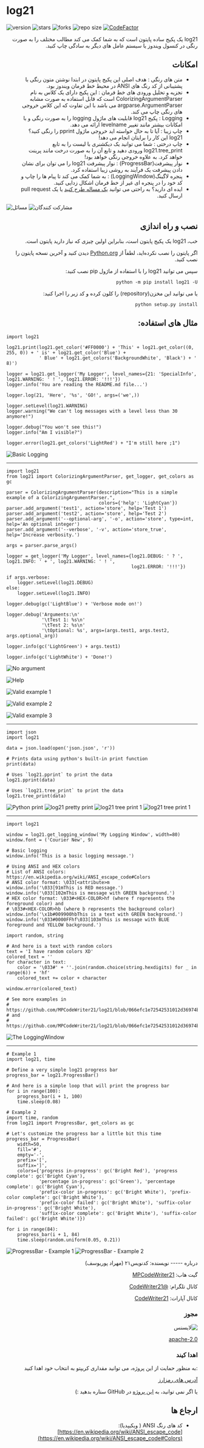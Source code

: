 log21
=====

![version](https://img.shields.io/pypi/v/log21)
![stars](https://img.shields.io/github/stars/MPCodeWriter21/log21)
![forks](https://img.shields.io/github/forks/MPCodeWriter21/log21)
![repo size](https://img.shields.io/github/repo-size/MPCodeWriter21/log21)
[![CodeFactor](https://www.codefactor.io/repository/github/mpcodewriter21/log21/badge)](https://www.codefactor.io/repository/github/mpcodewriter21/log21)

<div style="direction: rtl">
log21 یک پکیج ساده پایتون است که به شما کمک می کند مطالب مختلف را به صورت رنگی در کنسول ویندوز یا سیستم عامل های دیگر به
سادگی چاپ کنید.
</div>

<div style="direction: rtl">
<h2>امکانات</h2>

+ متن های رنگی : هدف اصلی این پکیج پایتون در ابتدا نوشتن متون رنگی با پشتیبانی از کد رنگ های ANSI در محیط خط فرمان
  ویندوز بود.
+ تجزیه و تحلیل ورودی های خط فرمان : این پکیج دارای یک کلاس به نام ColorizingArgumentParser است که قابل استفاده به صورت
  مشابه argparse.ArgumentParser می باشد با این تفاوت که این کلاس خروجی های رنگی چاپ می کند.
+ Logging : پکیج log21 قابلیت های ماژول logging را به صورت رنگی و با امکانات بیشتر مانند تغییر levelname ارائه می دهد.
+ چاپ زیبا : آیا تا به حال خواسته اید خروجی ماژول pprint را رنگی کنید؟ log21 این کار را برایتان انجام می دهد!
+ چاپ درختی : شما می توانید یک دیکشنری با لیست را به تابع log21.tree_print ورودی دهید و تابع آن را به صورت درخت مانند
  پرینت خواهد کرد. به علاوه خروجی رنگی خواهد بود!
+ نوار پیشرفت(ProgressBar) : نوار پیشرفت log21 را می توان برای نشان دادن پیشرفت یک فرآیند به روشی زیبا استفاده کرد.
+ پنجره لاگینگ(LoggingWindow) : به شما کمک می کند تا پیام ها را چاپ و کد خود را در پنجره ای غیر از خط فرمان اشکال زدایی
  کنید.
+ ایده ای دارید؟ به راحتی می توانید [یک مساله طرح کنید](https://github.com/MPCodeWriter21/log21/issues) یا یک pull
  request ارسال کنید.

</div>

![مسائل](https://img.shields.io/github/issues/MPCodeWriter21/log21)
![مشارکت کنندگان](https://img.shields.io/github/contributors/MPCodeWriter21/log21)

<div style="direction: rtl">
<h2>نصب و راه اندازی</h2>

خب، log21 یک پکیج پایتون است، بنابراین اولین چیزی که نیاز دارید پایتون است.

اگر پایتون را نصب نکرده‌اید، لطفاً از [Python.org](https://python.org) دیدن کنید و آخرین نسخه پایتون را نصب کنید.

سپس می توانید log21 را با استفاده از ماژول pip نصب کنید:

```shell
python -m pip install log21 -U
```

یا می توانید این مخزن(repository) را کلون کرده و کد زیر را اجرا کنید:

```shell
python setup.py install
```

</div>


<h2 style="direction: rtl">مثال های استفاده:</h2>

```python3
import log21

log21.print(log21.get_color('#FF0000') + 'This' + log21.get_color((0, 255, 0)) + ' is' + log21.get_color('Blue') +
            ' Blue' + log21.get_colors('BackgroundWhite', 'Black') + ' 8)')

logger = log21.get_logger('My Logger', level_names={21: 'SpecialInfo', log21.WARNING: ' ! ', log21.ERROR: '!!!'})
logger.info('You are reading the README.md file...')

logger.log(21, 'Here', '%s', 'GO!', args=('we',))

logger.setLevel(log21.WARNING)
logger.warning("We can't log messages with a level less than 30 anymore!")

logger.debug("You won't see this!")
logger.info("Am I visible?")

logger.error(log21.get_colors('LightRed') + "I'm still here ;1")
```

![Basic Logging](https://github.com/MPCodeWriter21/log21/raw/master/screen-shots/example-1.png)

----------------

```python3
import log21
from log21 import ColorizingArgumentParser, get_logger, get_colors as gc

parser = ColorizingArgumentParser(description="This is a simple example of a ColorizingArgumentParser.",
                                  colors={'help': 'LightCyan'})
parser.add_argument('test1', action='store', help='Test 1')
parser.add_argument('test2', action='store', help='Test 2')
parser.add_argument('--optional-arg', '-o', action='store', type=int, help='An optional integer')
parser.add_argument('--verbose', '-v', action='store_true', help='Increase verbosity.')

args = parser.parse_args()

logger = get_logger('My Logger', level_names={log21.DEBUG: ' ? ', log21.INFO: ' + ', log21.WARNING: ' ! ',
                                              log21.ERROR: '!!!'})

if args.verbose:
    logger.setLevel(log21.DEBUG)
else:
    logger.setLevel(log21.INFO)

logger.debug(gc('LightBlue') + 'Verbose mode on!')

logger.debug('Arguments:\n'
             '\tTest 1: %s\n'
             '\tTest 2: %s\n'
             '\tOptional: %s', args=(args.test1, args.test2, args.optional_arg))

logger.info(gc('LightGreen') + args.test1)

logger.info(gc('LightWhite') + 'Done!')

```

![No argument](https://github.com/MPCodeWriter21/log21/raw/master/screen-shots/example-2.1.png)

![Help](https://github.com/MPCodeWriter21/log21/raw/master/screen-shots/example-2.2.png)

![Valid example 1](https://github.com/MPCodeWriter21/log21/raw/master/screen-shots/example-2.3.png)

![Valid example 2](https://github.com/MPCodeWriter21/log21/raw/master/screen-shots/example-2.4.png)

![Valid example 3](https://github.com/MPCodeWriter21/log21/raw/master/screen-shots/example-2.5.png)

------------------

```python3
import json
import log21

data = json.load(open('json.json', 'r'))

# Prints data using python's built-in print function
print(data)

# Uses `log21.pprint` to print the data
log21.pprint(data)

# Uses `log21.tree_print` to print the data
log21.tree_print(data)
```

![Python print](https://github.com/MPCodeWriter21/log21/raw/master/screen-shots/example-3.1.png)
![log21 pretty print](https://github.com/MPCodeWriter21/log21/raw/master/screen-shots/example-3.2.png)
![log21 tree print 1](https://github.com/MPCodeWriter21/log21/raw/master/screen-shots/example-3.3.1.png)
![log21 tree print 1](https://github.com/MPCodeWriter21/log21/raw/master/screen-shots/example-3.3.2.png)

------------------

```python3
import log21

window = log21.get_logging_window('My Logging Window', width=80)
window.font = ('Courier New', 9)

# Basic logging
window.info('This is a basic logging message.')

# Using ANSI and HEX colors
# List of ANSI colors: https://en.wikipedia.org/wiki/ANSI_escape_code#Colors
# ANSI color format: \033[<attribute>m
window.info('\033[91mThis is RED message.')
window.info('\033[102mThis is message with GREEN background.')
# HEX color format: \033#<HEX-COLOR>hf (where f represents the foreground color) and
# \033#<HEX-COLOR>hb (where b represents the background color)
window.info('\x1b#009900hbThis is a text with GREEN background.')
window.info('\033#0000FFhf\033[103mThis is message with BLUE foreground and YELLOW background.')

import random, string

# And here is a text with random colors
text = 'I have random colors XD'
colored_text = ''
for character in text:
    color = '\033#' + ''.join(random.choice(string.hexdigits) for _ in range(6)) + 'hf'
    colored_text += color + character

window.error(colored_text)

# See more examples in 
# https://github.com/MPCodeWriter21/log21/blob/066efc1e72542531012d36974bbf6cd4c5941378/log21/LoggingWindow.py#L155
# and
# https://github.com/MPCodeWriter21/log21/blob/066efc1e72542531012d36974bbf6cd4c5941378/log21/__init__.py#L144

```

![The LoggingWindow](https://github.com/MPCodeWriter21/log21/raw/master/screen-shots/example-4.png)

------------------

```python3
# Example 1
import log21, time

# Define a very simple log21 progress bar
progress_bar = log21.ProgressBar()

# And here is a simple loop that will print the progress bar
for i in range(100):
    progress_bar(i + 1, 100)
    time.sleep(0.08)

# Example 2
import time, random
from log21 import ProgressBar, get_colors as gc

# Let's customize the progress bar a little bit this time
progress_bar = ProgressBar(
    width=50,
    fill='#',
    empty='-',
    prefix='[',
    suffix=']',
    colors={'progress in-progress': gc('Bright Red'), 'progress complete': gc('Bright Cyan'),
            'percentage in-progress': gc('Green'), 'percentage complete': gc('Bright Cyan'),
            'prefix-color in-progress': gc('Bright White'), 'prefix-color complete': gc('Bright White'),
            'prefix-color failed': gc('Bright White'), 'suffix-color in-progress': gc('Bright White'),
            'suffix-color complete': gc('Bright White'), 'suffix-color failed': gc('Bright White')})

for i in range(84):
    progress_bar(i + 1, 84)
    time.sleep(random.uniform(0.05, 0.21))

```

![ProgressBar - Example 1](https://github.com/MPCodeWriter21/log21/raw/master/screen-shots/example-5.1.gif)
![ProgressBar - Example 2](https://github.com/MPCodeWriter21/log21/raw/master/screen-shots/example-5.2.gif)

<div style="direction: rtl">
درباره
-----
نویسنده: کدنویس۲۱ (مهراد پوریوسف)

گیت هاب: [MPCodeWriter21](https://github.com/MPCodeWriter21)

کانال تلگرام: [@CodeWriter21](https://t.me/CodeWriter21)

کانال آپارات: [CodeWriter21](https://www.aparat.com/CodeWriter21)

### مجوز

![لایسنس](https://img.shields.io/github/license/MPCodeWriter21/log21)

[apache-2.0](http://www.apache.org/licenses/LICENSE-2.0)

### اهدا کیند

:به منظور حمایت از این پروژه، می توانید مقداری کریپتو به انتخاب خود اهدا کنید

[آدرس های رمزارز](https://github.com/MPCodeWriter21/log21/blob/master/DONATE.md)

یا اگر نمی توانید، به [این پروژه](https://github.com/MPCodeWriter21/log21) در GitHub ستاره بدهید :)


ارجاع ها
----------

+ کد های رنگ ANSI (
  ویکیپدیا): [https://en.wikipedia.org/wiki/ANSI_escape_code](https://en.wikipedia.org/wiki/ANSI_escape_code#Colors)

</div>
